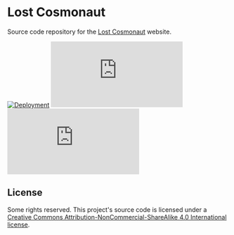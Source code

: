 # Lost Cosmonaut

Source code repository for the [Lost Cosmonaut](https://lostcosmonaut.cc) website.

[![Deployment](https://img.shields.io/netlify/79d1f992-40b2-4ef2-a931-6bb2ab36e51d?logo=netlify&style=for-the-badge)](https://app.netlify.com/sites/lostcosmonaut-cc/deploys)
[![Build](https://img.shields.io/circleci/build/github/lostcosmonautmia/lostcosmonaut.cc?logo=circleci&style=for-the-badge)](https://app.circleci.com/pipelines/github/lostcosmonautmia/lostcosmonaut.cc)
[![Vulnerabilities](https://img.shields.io/snyk/vulnerabilities/github/lostcosmonautmia/lostcosmonaut.cc?logo=snyk&style=for-the-badge)](https://snyk.io/test/github/lostcosmonautmia/lostcosmonaut.cc)

## License

Some rights reserved. This project's source code is licensed under a [Creative Commons Attribution-NonCommercial-ShareAlike 4.0 International license](http://creativecommons.org/licenses/by-nc-sa/4.0/).
